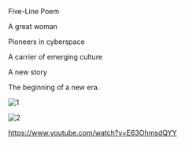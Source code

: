 Five-Line Poem

A great woman

Pioneers in cyberspace

A carrier of emerging culture

A new story

The beginning of a new era.

![1](https://encrypted-tbn0.gstatic.com/images?q=tbn%3AANd9GcSbKylrjvSXsizOFhUPM1F44zxTQIt0uZFgwQ&usqp=CAU)

![2](https://en.wikipedia.org/wiki/New_media_art#/media/File:Regenerative_Reliquary_by_Amy_Karle_2016_bioart_sculpture.jpg)

https://www.youtube.com/watch?v=E63OhmsdQYY
